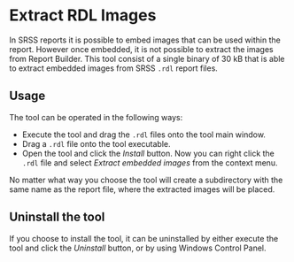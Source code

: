 # Extract RDL Images
In SRSS reports it is possible to embed images that can be used within the report. However once
embedded, it is not possible to extract the images from Report Builder. This tool consist
of a single binary of 30 kB that is able to extract embedded images from SRSS `.rdl` report files.

## Usage
The tool can be operated in the following ways:

* Execute the tool and drag the `.rdl` files onto the tool main window.
* Drag a `.rdl` file onto the tool executable.
* Open the tool and click the *Install* button. Now you can right click the `.rdl` file
  and select *Extract embedded images* from the context menu. 
  
No matter what way you choose the tool will create a subdirectory with the same name as the 
report file, where the extracted images will be placed.

## Uninstall the tool
If you choose to install the tool, it can be uninstalled by either execute the tool and click
the *Uninstall* button, or by using Windows Control Panel.